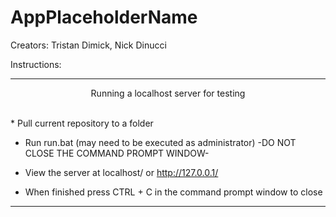 # AppPlaceholderName

Creators: Tristan Dimick, Nick Dinucci

Instructions:

-----------------------------------------------------------------------------
<p align=center>Running a localhost server for testing</p>

<br>
* Pull current repository to a folder

* Run run.bat (may need to be executed as administrator) -DO NOT CLOSE THE COMMAND PROMPT WINDOW-

* View the server at localhost/ or http://127.0.0.1/

* When finished press CTRL + C in the command prompt window to close

-----------------------------------------------------------------------------
